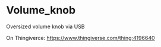 # Volume_knob
Oversized volume knob via USB

On Thingiverce: https://www.thingiverse.com/thing:4196640
